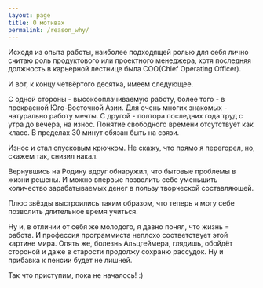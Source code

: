 ```yaml
---
layout: page
title: О мотивах
permalink: /reason_why/
---
```

Исходя из опыта работы, наиболее подходящей ролью для себя лично считаю роль продуктового или проектного менеджера, хотя последняя должность в карьерной лестнице была COO(Chief Operating Officer).

И вот, к концу четвёртого десятка, имеем следующее.

С одной стороны - высокооплачиваемую работу, более того - в прекрасной Юго-Восточной Азии.
Для очень многих знакомых - натурально работу мечты. С другой - полтора последних года труд с утра до вечера, на износ. Понятие свободного времени отсутствует как класс. В пределах 30 минут обязан быть на связи.

Износ и стал спусковым крючком.
Не скажу, что прямо я перегорел, но, скажем так, снизил накал.

Вернувшись на Родину вдруг обнаружил, что бытовые проблемы в жизни решены. И можно впервые позволить себе уменьшить количество зарабатываемых денег в пользу творческой составляющей.

Плюс звёзды выстроились таким образом, что теперь я могу себе позволить длительное время учиться.

Ну и, в отличии от себя же молодого, я давно понял, что жизнь = работа. И профессия программиста неплохо соответствует этой картине мира. Опять же, болезнь Альцгеймера, глядишь, обойдёт стороной и даже в старости продолжу сохраню рассудок. Ну и прибавка к пенсии будет не лишней.

Так что приступим, пока не началось! :)